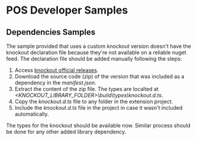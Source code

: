 ﻿# POS Developer Samples

## Dependencies Samples

The sample provided that uses a custom knockout version doesn't have the knockout declaration file because they're not available on a reliable nuget feed. The declaration file should be added manually following the steps:

1. Access [knockout official releases](https://github.com/knockout/knockout/releases).
2. Download the source code (zip) of the version that was included as a dependency in the _manifest.json_.
3. Extract the content of the zip file. The types are localted at _<KNOCKOUT_LIBRARY_FOLDER>\build\types\knockout.d.ts_.
4. Copy the _knockout.d.ts_ file to any folder in the extension project.
5. Include the _knockout.d.ts_ file in the project in case it wasn't included automatically.

The types for the knockout should be available now. Similar process should be done for any other added library dependency.